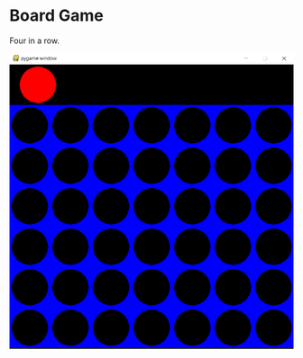 # Board Game

Four in a row.

![Screenshot](https://github.com/tingtingzhang90/Board_Game/blob/master/ScreenShot.png)


